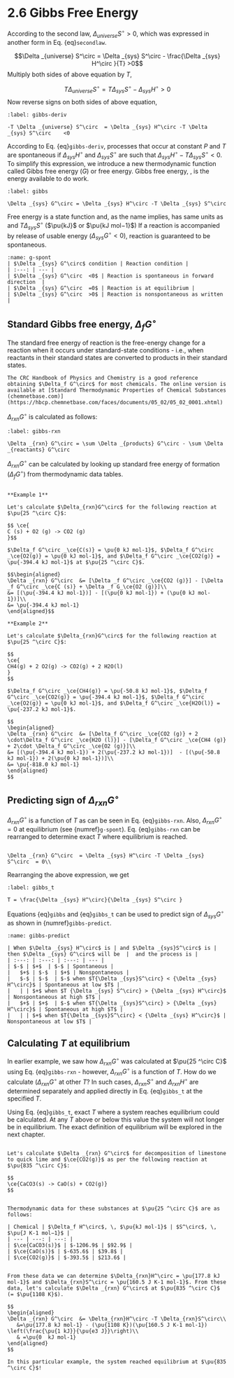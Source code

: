 # 2.6 Gibbs Free Energy

According to the second law, $\Delta _{universe} S^\circ  > 0$, which was expressed in another form in Eq. {eq}`secondlaw`.

$$\Delta _{universe} S^\circ  = \Delta _{sys} S^\circ  - \frac{\Delta _{sys} H^\circ  }{T} >0$$
Multiply both sides of above equation by $T$,

$$T\Delta _{universe} S^\circ  = T \Delta _{sys} S^\circ  - \Delta _{sys} H^\circ   >0$$
Now reverse signs on both sides of above equation,

```{math}
:label: gibbs-deriv

-T \Delta _{universe} S^\circ  = \Delta _{sys} H^\circ -T \Delta _{sys} S^\circ    <0
```

According to Eq. {eq}`gibbs-deriv`, processes that occur at constant $P$ and $T$ are spontaneous if $\Delta _{sys} H^\circ$ and $\Delta _{sys} S^\circ$ are such that $\Delta _{sys} H^\circ   -T \Delta _{sys} S^\circ    <0$. To simplify this expression, we introduce a new thermodynamic function called Gibbs free energy ($G$) or free energy. Gibbs free energy, , is the energy available to do work.

```{math}
:label: gibbs

\Delta _{sys} G^\circ = \Delta _{sys} H^\circ -T \Delta _{sys} S^\circ 
```

Free energy is a state function and, as the name implies, has same units as and $T \Delta _{sys} S^\circ$ ($\pu{kJ}$ or $\pu{kJ mol−1}$)  If a reaction is accompanied by release of usable energy ($\Delta _{sys} G^\circ  <0$), reaction is guaranteed to be spontaneous.

```{table} $\Delta _{sys} G^\circ$ and spontaneity of reactions.
:name: g-spont
| $\Delta _{sys} G^\circ$ condition | Reaction condition |
| :---: | --- |
| $\Delta _{sys} G^\circ  <0$ | Reaction is spontaneous in forward direction  |
| $\Delta _{sys} G^\circ  =0$ | Reaction is at equilibrium |
| $\Delta _{sys} G^\circ  >0$ | Reaction is nonspontaneous as written |
```


## Standard Gibbs free energy, $\Delta _{f} G^\circ$

The standard free energy of reaction is the free-energy change for a reaction when it occurs under standard-state conditions - i.e., when reactants in their standard states are converted to products in their standard states.

````{margin}
The CRC Handbook of Physics and Chemistry is a good reference obtaining $\Delta_f G^\circ$ for most chemicals. The online version is available at [Standard Thermodynamic Properties of Chemical Substances (chemnetbase.com)](https://hbcp.chemnetbase.com/faces/documents/05_02/05_02_0001.xhtml)
````

$\Delta_{rxn}G^\circ$ is calculated as follows:

```{math}
:label: gibbs-rxn

\Delta _{rxn} G^\circ = \sum \Delta _{products} G^\circ - \sum \Delta _{reactants} G^\circ
```

$\Delta _{rxn} G^\circ$ can be calculated by looking up standard free energy of formation ($\Delta _{f} G^\circ$) from thermodynamic data tables.

```{dropdown} Example: Calculating $\Delta_{rxn}G^\circ$ 

**Example 1**

Let's calculate $\Delta_{rxn}G^\circ$ for the following reaction at
$\pu{25 ^\circ C}$:

$$ \ce{
C (s) + O2 (g) -> CO2 (g)
}$$

$\Delta_f G^\circ _\ce{C(s)} = \pu{0 kJ mol-1}$, $\Delta_f G^\circ _\ce{O2(g)} = \pu{0 kJ mol-1}$, and $\Delta_f G^\circ _\ce{CO2(g)} = \pu{-394.4 kJ mol-1}$ at $\pu{25 ^\circ C}$. 

$$\begin{aligned}
\Delta _{rxn} G^\circ  &= [\Delta _f G^\circ _\ce{CO2 (g)}] - [\Delta _f G^\circ _\ce{C (s)} + \Delta _f G_\ce{O2 (g)}]\\
&= [(\pu{-394.4 kJ mol-1})] - [(\pu{0 kJ mol-1}) + (\pu{0 kJ mol-1})]\\
&= \pu{-394.4 kJ mol-1}
\end{aligned}$$

**Example 2**

Let's calculate $\Delta_{rxn}G^\circ$ for the following reaction at $\pu{25 ^\circ C}$:

$$
\ce{
CH4(g) + 2 O2(g) -> CO2(g) + 2 H2O(l)
}
$$

$\Delta_f G^\circ _\ce{CH4(g)} = \pu{-50.8 kJ mol-1}$, $\Delta_f G^\circ _\ce{CO2(g)} = \pu{-394.4 kJ mol-1}$, $\Delta_f G^\circ _\ce{O2(g)} = \pu{0 kJ mol-1}$, and $\Delta_f G^\circ _\ce{H2O(l)} = \pu{-237.2 kJ mol-1}$.

$$
\begin{aligned}
\Delta _{rxn} G^\circ  &= [\Delta_f G^\circ _\ce{CO2 (g)} + 2 \cdot\Delta_f G^\circ _\ce{H2O (l)}] - [\Delta_f G^\circ _\ce{CH4 (g)} + 2\cdot \Delta_f G^\circ _\ce{O2 (g)}]\\
&= [(\pu{-394.4 kJ mol-1}) + 2(\pu{-237.2 kJ mol-1})]  - [(\pu{-50.8 kJ mol-1}) + 2(\pu{0 kJ mol-1})]\\
&= \pu{-818.0 kJ mol-1}
\end{aligned}
$$
```


## Predicting sign of $\Delta_{rxn}G^\circ$

$\Delta_{rxn}G^\circ$ is a function of $T$ as can be seen in Eq. {eq}`gibbs-rxn`. Also, $\Delta _{rxn} G^\circ  = 0$ at equilibrium (see {numref}`g-spont`). Eq. {eq}`gibbs-rxn` can be rearranged to determine exact $T$ where equilibrium is reached.

```{math}

\Delta _{rxn} G^\circ  = \Delta _{sys} H^\circ -T \Delta _{sys} S^\circ  = 0\\
```

Rearranging the above expression, we get

```{math}
:label: gibbs_t

T = \frac{\Delta _{sys} H^\circ}{\Delta _{sys} S^\circ }
```

Equations {eq}`gibbs`  and {eq}`gibbs_t` can be used to predict sign of $\Delta _{sys} G^\circ$ as shown in {numref}`gibbs-predict`.

```{table} Predicting sign of $\Delta _{sys} G^\circ$ using signs of $\Delta _{sys}S^\circ$ and $\Delta _{sys} H^\circ$.
:name: gibbs-predict

| When $\Delta _{sys} H^\circ$ is | and $\Delta _{sys}S^\circ$ is | then $\Delta _{sys} G^\circ$ will be  |  and the process is | 
| :---: | :---: | :---: | --- |
| $-$ | $+$  | $-$ | Spontaneous |
|	$+$ | $-$  | $+$ | Nonspontaneous | 
|	$-$ | $-$  | $-$ when $T{\Delta _{sys}S^\circ} < {\Delta _{sys} H^\circ}$ | Spontaneous at low $T$ | 
|	| | $+$ when $T {\Delta _{sys} S^\circ} > {\Delta _{sys} H^\circ}$ | Nonspontaneous at high $T$ |
|	$+$ | $+$  | $-$ when $T{\Delta _{sys}S^\circ} > {\Delta _{sys} H^\circ}$ | Spontaneous at high $T$ | 
|	| | $+$ when $T{\Delta _{sys}S^\circ} < {\Delta _{sys} H^\circ}$ | Nonspontaneous at low $T$ |
```

## Calculating $T$ at equilibrium

In earlier example, we saw how $\Delta _{rxn} G^\circ$ was calculated at $\pu{25 ^\circ C}$ using Eq. {eq}`gibbs-rxn` - however, $\Delta _{rxn} G^\circ$ is a function of $T$. How do we calculate ($\Delta _{rxn} G^\circ$ at other $T$? In such cases, $\Delta _{rxn} S^\circ$ and $\Delta _{rxn} H^\circ$ are determined separately and applied directly in Eq. {eq}`gibbs_t` at the specified $T$.

Using Eq. {eq}`gibbs_t`, exact $T$ where a system reaches equilibrium could be calculated. At any $T$ above or below this value the system will not longer be in equilibrium. The exact definition of equilibrium will be explored in the next chapter.

```{dropdown} Example: Calculating $\Delta _{rxn} G^\circ$ at a specified $T$ 

Let's calculate $\Delta _{rxn} G^\circ$ for decomposition of limestone to quick lime and $\ce{CO2(g)}$ as per the following reaction at $\pu{835 ^\circ C}$:

$$
\ce{CaCO3(s) -> CaO(s) + CO2(g)}
$$


Thermodynamic data for these substances at $\pu{25 ^\circ C}$ are as follows:

| Chemical | $\Delta_f H^\circ$, \, $\pu{kJ mol-1}$ | $S^\circ$, \, $\pu{J K-1 mol−1}$ |
| --- | ---: | ---: |
| $\ce{CaCO3(s)}$ | $-1206.9$ | $92.9$ |
| $\ce{CaO(s)}$ | $-635.6$ | $39.8$ |
| $\ce{CO2(g)}$ | $-393.5$ | $213.6$ |


From these data we can determine $\Delta_{rxn}H^\circ = \pu{177.8 kJ mol-1}$ and $\Delta_{rxn}S^\circ = \pu{160.5 J K-1 mol-1}$. From these data, let's calculate $\Delta _{rxn} G^\circ$ at $\pu{835 ^\circ C}$ (= $\pu{1108 K}$). 

$$
\begin{aligned}
\Delta _{rxn} G^\circ  &= \Delta_{rxn}H^\circ -T \Delta_{rxn}S^\circ\\
   &=\pu{177.8 kJ mol-1} - (\pu{1108 K})(\pu{160.5 J K-1 mol-1}) \left(\frac{\pu{1 kJ}}{\pu{e3 J}}\right)\\
   & =\pu{0  kJ mol-1}
\end{aligned}
$$
 
In this particular example, the system reached equilibrium at $\pu{835 ^\circ C}$!
```

